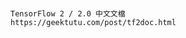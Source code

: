 #
```
TensorFlow 2 / 2.0 中文文檔
https://geektutu.com/post/tf2doc.html
```

```

```

```

```

#
```

```

```

```

#
```

```

```

```


#
```

```

```

```


#
```

```

```

```


#
```

```

```

```
